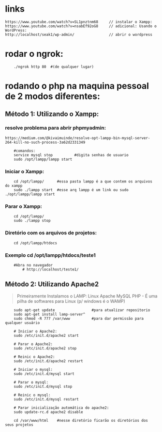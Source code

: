 # links
	https://www.youtube.com/watch?v=SL1pnztnm68		// instalar o Xampp:
	https://www.youtube.com/watch?v=nsabEf92oG8		// adicional: Usando o WordPress:
	http://localhost/seak1/wp-admin/				// abrir o wordpress

# rodar o ngrok:
~~~shell
	./ngrok http 80  #(de qualquer lugar)
~~~


# rodando o php na maquina pessoal de 2 modos diferentes:

## Método 1: Utilizando o Xampp:

### resolve problema para abrir phpmyadmin:
	https://medium.com/@kivaimuinde/resolve-opt-lampp-bin-mysql-server-264-kill-no-such-process-3a62d2331349
~~~shell 
	#comandos:
	service mysql stop 			#digita senhas de usuario
	sudo /opt/lampp/lampp start
~~~

	
	
### Iniciar o Xampp:
~~~shell 
	cd /opt/lampp/		#essa pasta lampp é a que contem os arquivos do xampp
	sudo ./lampp start	#esse arq lampp é um link ou sudo ./opt/lampp/lampp start
~~~
	
### Parar o Xampp:
~~~shell 
	cd /opt/lampp/
	sudo ./lampp stop						
~~~

### Diretório com os arquivos de projetos:
~~~shell 
	cd /opt/lampp/htdocs
~~~

### Exemplo cd /opt/lampp/htdocs/teste1
~~~shell 
	#Abra no navegador			
		# http://localhost/teste1/
~~~
		

	


## Método 2: Utilizando Apache2
> Primeiramente Instalamos o LAMP: Linux Apache MySQL PHP - É uma pilha de softwares para Linux (p/ windows é o WAMP)
~~~shell
	sudo apt-get update 				#para atualizar repositorio
	sudo apt-get install lamp-server^
	sudo chmod -R 777 /var/www  		#para dar permissão para qualquer usuário
		
	# Iniciar o Apache2:	
	sudo /etc/init.d/apache2 start

	# Parar o Apache2: 		
	sudo /etc/init.d/apache2 stop

	# Reinic o Apache2: 	
	sudo /etc/init.d/apache2 restart

	# Iniciar o mysql: 		
	sudo /etc/init.d/mysql start

	# Parar o mysql: 		
	sudo /etc/init.d/mysql stop

	# Reinic o mysql:		
	sudo /etc/init.d/mysql restart
	
	# Parar inicialização automática do apache2: 	
	sudo update-rc.d apache2 disable

	cd /var/www/html	#nesse diretório ficarão os diretórios dos seus projetos
~~~
